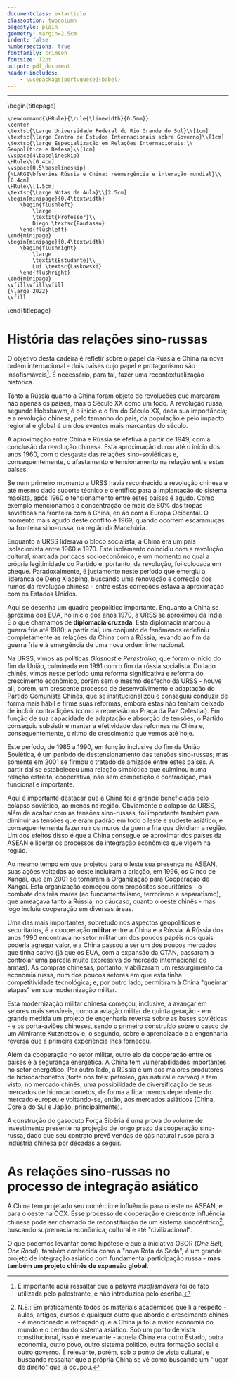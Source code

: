 ```yaml
---
documentclass: extarticle
classoption: twocolumn
pagestyle: plain
geometry: margin=2.5cm
indent: false
numbersections: true
fontfamily: crimson
fontsize: 12pt
output: pdf_document
header-includes:
    - \usepackage[portuguese]{babel}
---
```

---
\begin{titlepage}

    \newcommand{\HRule}{\rule{\linewidth}{0.5mm}}
    \center
    \textsc{\Large Universidade Federal do Rio Grande do Sul}\\[1cm]
    \textsc{\large Centro de Estudos Internacionais sobre Governo}\\[1cm]
    \textsc{\large Especialização em Relações Internacionais:\\ Geopolítica e Defesa}\\[1cm]
    \vspace{4\baselineskip}
    \HRule\\[0.4cm]
    \vspace{0.5\baselineskip}
    {\LARGE\bfseries Rússia e China: reemergência e interação mundial}\\[0.4cm]
    \HRule\\[1.5cm]
    \textsc{\Large Notas de Aula}\\[2.5cm]
    \begin{minipage}{0.4\textwidth}
        \begin{flushleft}
            \large
            \textit{Professor}\\
            Diego \textsc{Pautasso}
        \end{flushleft}
    \end{minipage}
    \begin{minipage}{0.4\textwidth}
        \begin{flushright}
            \large
            \textit{Estudante}\\
            Lui \textsc{Laskowski}
        \end{flushright}
    \end{minipage}
    \vfill\vfill\vfill
    {\large 2022}
    \vfill

\end{titlepage}

# História das relações sino-russas

O objetivo desta cadeira é refletir sobre o papel da Rússia e China na nova ordem internacional - dois países cujo papel e protagonismo são insofismáveis[^1]. É necessário, para tal, fazer uma recontextualização histórica.

[^1]: É importante aqui ressaltar que a palavra *insofismáveis* foi de fato utilizada pelo palestrante, e não introduzida pelo escriba.

Tanto a Rússia quanto a China foram objeto de revoluções que marcaram não apenas os países, mas o Século XX como um todo. A revolução russa, segundo Hobsbawm, é o início e o fim do Século XX, dada sua importância; e a revolução chinesa, pelo tamanho do país, da população e pelo impacto regional e global é um dos eventos mais marcantes do século. 

A aproximação entre China e Rússia se efetiva a partir de 1949, com a conclusão da revolução chinesa. Esta aproximação durou até o início dos anos 1960, com o desgaste das relações sino-soviéticas e, consequentemente, o afastamento e tensionamento na relação entre estes países.

Se num primeiro momento a URSS havia reconhecido a revolução chinesa e até mesmo dado suporte técnico e científico para a implantação do sistema maoísta, após 1960 o tensionamento entre estes países é agudo. Como exemplo mencionamos a concentração de mais de 80% das tropas soviéticas na fronteira com a China, en ão com a Europa Ocidental. O momento mais agudo deste conflito é 1969, quando ocorrem escaramuças na fronteira sino-russa, na região da Manchúria.

Enquanto a URSS liderava o bloco socialista, a China era um país isolacionista entre 1960 e 1970. Este isolamento coincidiu com a revolução cultural, marcada por caos socioeconômico, e um momento no qual a própria legitimidade do Partido e, portanto, da revolução, foi colocada em cheque. Paradoxalmente, é justamente neste período que emergiu a liderança de Deng Xiaoping, buscando uma renovação e correção dos rumos da revolução chinesa - entre estas correções estava a aproximação com os Estados Unidos.

Aqui se desenha um quadro geopolítico importante. Enquanto a China se aproxima dos EUA, no início dos anos 1970, a URSS se aproximou da Índia. É o que chamamos de **diplomacia cruzada**. Esta diplomacia marcou a guerra fria até 1980; a partir daí, um conjunto de fenômenos redefiniu completamente as relações da China com a Rússia, levando ao fim da guerra fria e à emergência de uma nova ordem internacional. 

Na URSS, vimos as políticas *Glasnost* e *Perestroika*, que foram o início do fim da União, culminada em 1991 com o fim da rússia socialista. Do lado chinês, vimos neste período uma reforma significativa e reforma do crescimento econômico, porém sem o mesmo desfecho da URSS - houve ali, porém, um crescente processo de desenvolvimento e adaptação do Partido Comunista Chinês, que se institucionalizou e conseguiu conduzir de forma mais hábil e firme suas reformas, embora estas não tenham deixado de incluir contradições (como a repressão na Praça da Paz Celestial). Em função de sua capacidade de adaptação e absorção de tensões, o Partido conseguiu subsistir e manter a efetividade das reformas na China e, consequentemente, o ritmo de crescimento que vemos até hoje.

Este período, de 1985 a 1990, em função inclusive do fim da União Soviética, é um período de destensionamento das tensões sino-russas; mas somente em 2001 se firmou o tratado de amizade entre estes países. A partir daí se estabeleceu uma relação simbiótica que culminou numa relação estreita, cooperativa, não sem competição e contradição, mas funcional e importante.

Aqui é importante destacar que a China foi a grande beneficiada pelo colapso soviético, ao menos na região. Obviamente o colapso da URSS, além de acabar com as tensões sino-russas, foi importante também para diminuir as tensões que eram padrão em todo o leste e sudeste asiático, e consequentemente fazer ruir os muros da guerra fria que dividiam a região. Um dos efeitos disso é que a China consegue se aproximar dos países da ASEAN e liderar os processos de integração econômica que vigem na região.

Ao mesmo tempo em que projetou para o leste sua presença na ASEAN, suas ações voltadas ao oeste incluiram a criação, em 1996, os Cinco de Xangai, que em 2001 se tornaram a Organização para Cooperação de Xangai. Esta organização começou com propósitos securitários - o combate dos três mares (ao fundamentalismo, terrorismo e separatismo), que ameaçava tanto a Rússia, no cáucaso, quanto o oeste chinês - mas logo incluiu cooperação em diversas áreas.

Uma das mais importantes, sobretudo nos aspectos geopolíticos e securitários, é a cooperação **militar** entre a China e a Rússia. A Rússia dos anos 1990 encontrava no setor militar um dos poucos papéis nos quais poderia agregar valor, e a China passou a ser um dos poucos mercados que tinha cativo (já que os EUA, com a expansão da OTAN, passaram a controlar uma parcela muito expressiva do mercado internacional de armas). As compras chinesas, portanto, viabilizaram um ressurgimento da economia russa, num dos poucos setores em que esta tinha competitividade tecnológica; e, por outro lado, permitiram à China "queimar etapas" em sua modernização militar.

Esta modernização militar chinesa começou, inclusive, a avançar em setores mais sensíveis, como a aviação militar de quinta geração - em grande medida um projeto de engenharia reversa sobre as bases soviéticas - e os porta-aviões chineses, sendo o primeiro construído sobre o casco de um Almirante Kutznetsov e, o segundo, sobre o aprendizado e a engenharia reversa que a primeira experiência lhes forneceu.

Além da cooperação no setor militar, outro elo de cooperação entre os países é a segurança energética. A China tem vulnerabilidades importantes no setor energético. Por outro lado, a Rússia é um dos maiores produtores de hidrocarbonetos (forte nos três: petróleo, gás natural e carvão) e tem visto, no mercado chinês, uma possibilidade de diversificação de seus mercados de hidrocarbonetos, de forma a ficar menos dependente do mercado europeu e voltando-se, então, aos mercados asiáticos (China, Coreia do Sul e Japão, principalmente).

A construção do gasoduto Força Sibéria é uma prova do volume de investimento presente na projeção de longo prazo da cooperação sino-russa, dado que seu contrato prevê vendas de gás natural russo para a indústria chinesa por décadas a seguir.

# As relações sino-russas no processo de integração asiático

A China tem projetado seu comércio e influência para o leste na ASEAN, e para o oeste na OCX. Esse processo de cooperação e crescente influência chinesa pode ser chamado de reconstituição de um sistema sinocêntrico[^2], buscando supremacia econômica, cultural e até "civilizacional".

[^2]: N.E.: Em praticamente todos os materiais acadêmicos que li a respeito - aulas, artigos, cursos e qualquer outro que aborde o crescimento chinês - é mencionado e reforçado que a China já foi a maior economia do mundo e o centro do sistema asiático. Sob um ponto de vista constitucional, isso é irrelevante - aquela China era outro Estado, outra economia, outro povo, outro sistema político, outra formação social e outro governo. É relevante, porém, sob o ponto de vista cultural, e buscando ressaltar que a própria China se vê como buscando um "lugar de direito" que já ocupou.

O que podemos levantar como hipótese e que a iniciativa OBOR (*One Belt, One Road*), também conhecida como a "nova Rota da Seda", é um grande projeto de integração asiático com fundamental participação russa - **mas também um projeto chinês de expansão global**.
